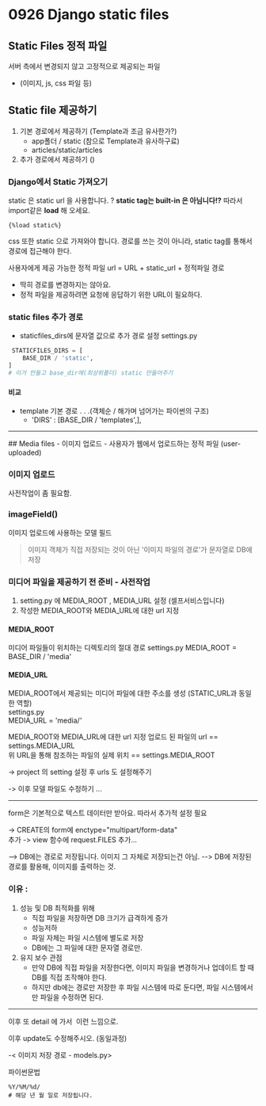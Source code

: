 # 0926 Django static files


## Static Files 정적 파일
서버 측에서 변경되지 않고 고정적으로 제공되는 파일
- (이미지, js, css 파일 등)

##  Static file 제공하기
1. 기본 경로에서 제공하기 (Template과 조금 유사한가?)
   - app폴더 / static (참으로 Template과 유사하구료)
   - articles/static/articles
2. 추가 경로에서 제공하기 ()


### Django에서 Static 가져오기
static 은 static url 을 사용합니다.   ?
**static tag는 built-in 은 아님니다!?** 따라서 import같은 **load** 해 오세요.  
```django
{%load static%} 
```
css 또한 static 으로 가져와야 합니다. 경로를 쓰는 것이 아니라, static tag를 통해서 경로에 접근해야 한다.


사용자에게 제공 가능한 정적 파일 url = URL + static_url + 정적파일 경로
- 딱히 경로를 변경하지는 않아요.
- 정적 파일을 제공하려면 요청에 응답하기 위한 URL이 필요하다.

### static files 추가 경로
- staticfiles_dirs에 문자열 값으로 추가 경로 설정
settings.py

```py
 STATICFILES_DIRS = [
    BASE_DIR / 'static', 
]
# 이거 만들고 base_dir에(최상위폴더) static 만들어주기
```


#### 비교
- template 기본 경로 . . .(객체순 / 해가며 넘어가는 파이썬의 구조)
  - 'DIRS' : [BASE_DIR / 'templates',], 

<hr>
## Media files 
- 이미지 업로드
- 사용자가 웹에서 업로드하는 정적 파일 (user-uploaded)

### 이미지 업로드
사전작업이 좀 필요함.

### imageField() 
이미지 업로드에 사용하는 모델 필드
> 이미지 객체가 직접 저장되는 것이 아닌 '이미지 파일의 경로'가 문자열로 DB에 저장

### 미디어 파일을 제공하기 전 준비 - 사전작업
1. setting.py 에 MEDIA_ROOT , MEDIA_URL 설정 (셀프서비스입니다)
2. 작성한 MEDIA_ROOT와 MEDIA_URL에 대한 url 지정

#### MEDIA_ROOT
미디어 파일들이 위치하는 디렉토리의 절대 경로
settings.py 
MEDIA_ROOT = BASE_DIR / 'media' 

#### MEDIA_URL
MEDIA_ROOT에서 제공되는 미디어 파일에 대한 주소를 생성 (STATIC_URL과 동일한 역할)  
settings.py  
MEDIA_URL = 'media/'


MEDIA_ROOT와 MEDIA_URL에 대한 url 지정
업로드 된 파일의 url == settings.MEDIA_URL  
위 URL을 통해 참조하는 파일의 실제 위치 == settings.MEDIA_ROOT

-> project 의 setting 설정 후 urls 도 설정해주기

-> 이후 모델 파일도 수정하기
...
<hr>
form은 기본적으로 텍스트 데이터만 받아요.
따라서 추가적 설정 필요

-> CREATE의 form에 
enctype="multipart/form-data"  
추가
-> view 함수에 request.FILES 추가...

--> DB에는 경로로 저장됩니다. 이미지 그 자체로 저장되는건 아님. 
--> DB에 저장된 경로를 활용해, 이미지를 출력하는 것.
### 이유 : 
1. 성능 및 DB 최적화를 위해 
   - 직접 파일을 저장하면 DB 크기가 급격하게 증가
   - 성능저하
   - 파일 자체는 파일 시스템에 별도로 저장 
   - DB에는 그 파일에 대한 문자열 경로만.
2. 유지 보수 관점
   - 만약 DB에 직접 파일을 저장한다면, 이미지 파일을 변경하거나 업데이트 할 때 DB를 직접 조작해야 한다.
   - 하지만 db에는 경로만 저장한 후 파일 시스템에 따로 둔다면, 파일 시스템에서만 파일을 수정하면 된다.

<hr>
이후 또  detail 에 가서 
  <img src="{{article.image.url}}" alt="">
이런 느낌으로.

이후 update도 수정해주시오. (동일과정)

-< 이미지 저장 경로 - models.py>

파이썬문법
```
%Y/%M/%d/
# 해당 년 월 일로 저장됩니다.
```
